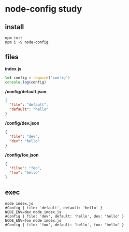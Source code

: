 # node-config study

## install

```
npm init
npm i -S node-config
```

## files

**index.js**

```javascript
let config = require('config')
console.log(config)
```

**/config/default.json**

```json
{
  "file": "default",
  "default": "hello"
}
```

**/config/dev.json**

```json
{
  "file": "dev",
  "dev": "hello"
}
```

**/config/foo.json**

```json
{
  "filse": "foo",
  "foo": "hello"
}
```


## exec

```
node index.js
#Config { file: 'default', default: 'hello' }
NODE_ENV=dev node index.js
#Config { file: 'dev', default: 'hello', dev: 'hello' }
NODE_ENV=foo node index.js
#Config { file: 'foo', default: 'hello', foo: 'hello' }
```
